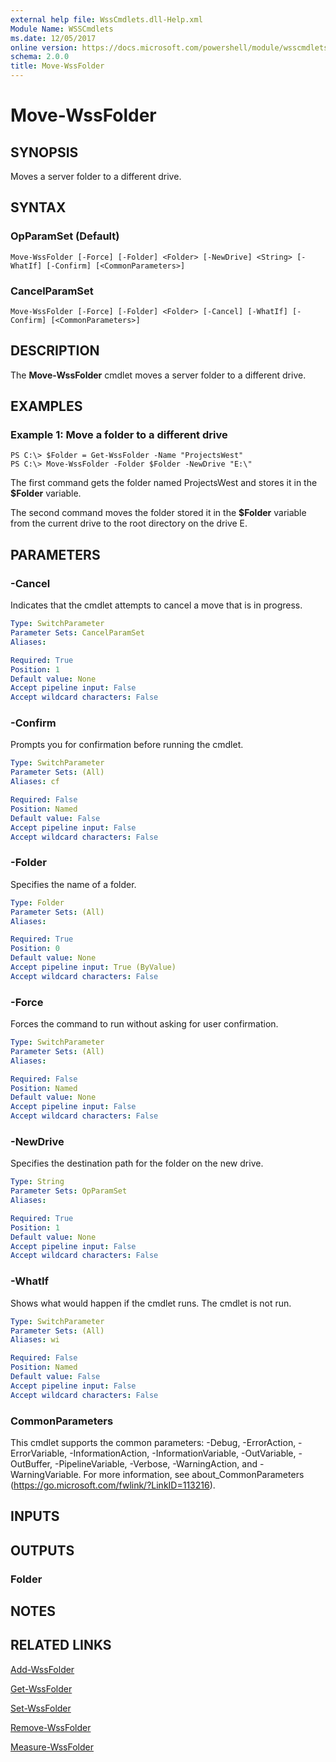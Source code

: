 ```yaml
---
external help file: WssCmdlets.dll-Help.xml
Module Name: WSSCmdlets
ms.date: 12/05/2017
online version: https://docs.microsoft.com/powershell/module/wsscmdlets/move-wssfolder?view=windowsserver2012r2-ps&wt.mc_id=ps-gethelp
schema: 2.0.0
title: Move-WssFolder
---
```


# Move-WssFolder

## SYNOPSIS
Moves a server folder to a different drive.

## SYNTAX

### OpParamSet (Default)
```
Move-WssFolder [-Force] [-Folder] <Folder> [-NewDrive] <String> [-WhatIf] [-Confirm] [<CommonParameters>]
```

### CancelParamSet
```
Move-WssFolder [-Force] [-Folder] <Folder> [-Cancel] [-WhatIf] [-Confirm] [<CommonParameters>]
```

## DESCRIPTION
The **Move-WssFolder** cmdlet moves a server folder to a different drive.

## EXAMPLES

### Example 1: Move a folder to a different drive
```
PS C:\> $Folder = Get-WssFolder -Name "ProjectsWest"
PS C:\> Move-WssFolder -Folder $Folder -NewDrive "E:\"
```

The first command gets the folder named ProjectsWest and stores it in the **$Folder** variable.

The second command moves the folder stored it in the **$Folder** variable from the current drive to the root directory on the drive E.

## PARAMETERS

### -Cancel
Indicates that the cmdlet attempts to cancel a move that is in progress.

```yaml
Type: SwitchParameter
Parameter Sets: CancelParamSet
Aliases: 

Required: True
Position: 1
Default value: None
Accept pipeline input: False
Accept wildcard characters: False
```

### -Confirm
Prompts you for confirmation before running the cmdlet.

```yaml
Type: SwitchParameter
Parameter Sets: (All)
Aliases: cf

Required: False
Position: Named
Default value: False
Accept pipeline input: False
Accept wildcard characters: False
```

### -Folder
Specifies the name of a folder.

```yaml
Type: Folder
Parameter Sets: (All)
Aliases: 

Required: True
Position: 0
Default value: None
Accept pipeline input: True (ByValue)
Accept wildcard characters: False
```

### -Force
Forces the command to run without asking for user confirmation.

```yaml
Type: SwitchParameter
Parameter Sets: (All)
Aliases: 

Required: False
Position: Named
Default value: None
Accept pipeline input: False
Accept wildcard characters: False
```

### -NewDrive
Specifies the destination path for the folder on the new drive.

```yaml
Type: String
Parameter Sets: OpParamSet
Aliases: 

Required: True
Position: 1
Default value: None
Accept pipeline input: False
Accept wildcard characters: False
```

### -WhatIf
Shows what would happen if the cmdlet runs.
The cmdlet is not run.

```yaml
Type: SwitchParameter
Parameter Sets: (All)
Aliases: wi

Required: False
Position: Named
Default value: False
Accept pipeline input: False
Accept wildcard characters: False
```

### CommonParameters
This cmdlet supports the common parameters: -Debug, -ErrorAction, -ErrorVariable, -InformationAction, -InformationVariable, -OutVariable, -OutBuffer, -PipelineVariable, -Verbose, -WarningAction, and -WarningVariable. For more information, see about_CommonParameters (https://go.microsoft.com/fwlink/?LinkID=113216).

## INPUTS

## OUTPUTS

### Folder

## NOTES

## RELATED LINKS

[Add-WssFolder](./Add-WssFolder.md)

[Get-WssFolder](./Get-WssFolder.md)

[Set-WssFolder](./Set-WssFolder.md)

[Remove-WssFolder](./Remove-WssFolder.md)

[Measure-WssFolder](./Measure-WssFolder.md)

